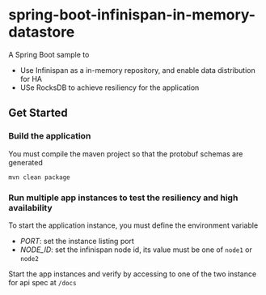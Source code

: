 # spring-boot-infinispan-in-memory-datastore
A Spring Boot sample to 
- Use Infinispan as a in-memory repository, and enable data distribution for HA
- USe RocksDB to achieve resiliency for the application

## Get Started
### Build the application
You must compile the maven project so that the protobuf schemas are generated 

```
mvn clean package
```

### Run multiple app instances to test the resiliency and high availability
To start the application instance, you must define the environment variable
- *PORT*: set the instance listing port
- *NODE_ID*: set the infinispan node id, its value must be one of ```node1``` or ```node2```

Start the app instances and verify by accessing to one of the two instance for api spec at ```/docs```